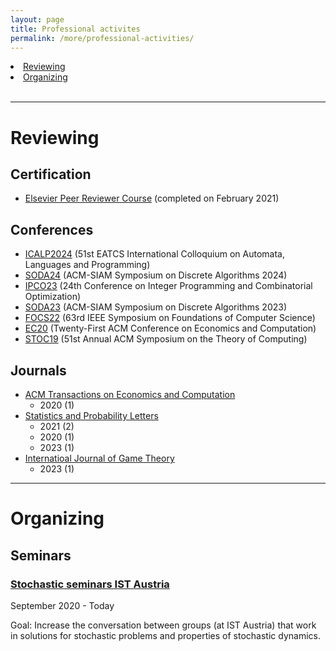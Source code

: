```yaml
---
layout: page
title: Professional activites
permalink: /more/professional-activities/
---
```


<li><a href="#reviewing">Reviewing</a></li>
<li><a href="#organizing">Organizing</a></li>
<br>
<hr>

# Reviewing

## Certification

- [Elsevier Peer Reviewer Course](https://researcheracademy.elsevier.com/navigating-peer-review/certified-peer-reviewer-course) (completed on February 2021)

## Conferences

- [ICALP2024](https://compose.ioc.ee/icalp2024/) (51st EATCS International Colloquium on Automata, Languages and Programming)
- [SODA24](https://www.siam.org/conferences/cm/conference/soda24) (ACM-SIAM Symposium on Discrete Algorithms 2024)
- [IPCO23](https://optimization.discovery.wisc.edu/ipco-2023-madison/) (24th Conference on Integer Programming and Combinatorial Optimization)
- [SODA23](https://www.siam.org/conferences/cm/conference/soda23) (ACM-SIAM Symposium on Discrete Algorithms 2023)
- [FOCS22](https://focs2022.eecs.berkeley.edu) (63rd IEEE Symposium on Foundations of Computer Science)
- [EC20](http://ec20.sigecom.org/) (Twenty-First ACM Conference on Economics and Computation)
- [STOC19](http://acm-stoc.org/stoc2019/) (51st Annual ACM Symposium on the Theory of Computing)

## Journals

- [ACM Transactions on Economics and Computation](https://dl.acm.org/journal/teac)
	- 2020 (1)
- [Statistics and Probability Letters](https://www.journals.elsevier.com/statistics-and-probability-letters)
	- 2021 (2)
	- 2020 (1)
	- 2023 (1)
- [Internatioal Journal of Game Theory](https://link.springer.com/journal/182)
	- 2023 (1)

<hr/>

# Organizing

## Seminars

### [Stochastic seminars IST Austria](https://stochasticseminars.pages.ist.ac.at/)

September 2020 - Today

Goal: Increase the conversation between groups (at IST Austria) that work in solutions for stochastic problems and properties of stochastic dynamics.

